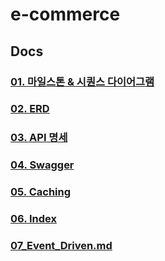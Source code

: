 # e-commerce

## Docs
### [01. 마일스톤 & 시퀀스 다이어그램](https://github.com/user-attachments/files/16506828/01_Milestone_Sequence.md)
### [02. ERD](https://github.com/user-attachments/files/16506874/02_ERD.md)
### [03. API 명세](https://github.com/user-attachments/files/16506912/03_API_document.md)
### [04. Swagger](https://github.com/user-attachments/files/16506939/04_Swagger.md)
### [05. Caching](https://github.com/user-attachments/files/16507012/05_Caching.md)
### [06. Index](https://github.com/user-attachments/files/16507102/06_Index.md)
### [07_Event_Driven.md](https://github.com/user-attachments/files/16556502/07_Event_Driven.md)
